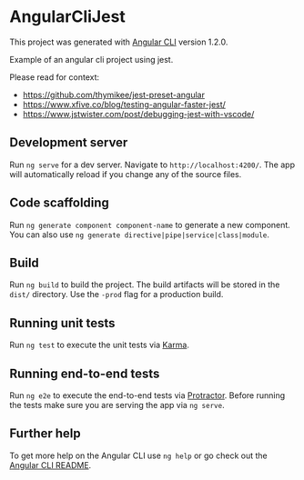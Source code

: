 # AngularCliJest

This project was generated with [Angular CLI](https://github.com/angular/angular-cli) version 1.2.0.

Example of an angular cli project using jest.

Please read for context:

- https://github.com/thymikee/jest-preset-angular
- https://www.xfive.co/blog/testing-angular-faster-jest/
- https://www.jstwister.com/post/debugging-jest-with-vscode/

## Development server

Run `ng serve` for a dev server. Navigate to `http://localhost:4200/`. The app will automatically reload if you change any of the source files.

## Code scaffolding

Run `ng generate component component-name` to generate a new component. You can also use `ng generate directive|pipe|service|class|module`.

## Build

Run `ng build` to build the project. The build artifacts will be stored in the `dist/` directory. Use the `-prod` flag for a production build.

## Running unit tests

Run `ng test` to execute the unit tests via [Karma](https://karma-runner.github.io).

## Running end-to-end tests

Run `ng e2e` to execute the end-to-end tests via [Protractor](http://www.protractortest.org/).
Before running the tests make sure you are serving the app via `ng serve`.

## Further help

To get more help on the Angular CLI use `ng help` or go check out the [Angular CLI README](https://github.com/angular/angular-cli/blob/master/README.md).
